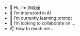 - 👋 Hi, I’m @晓谨
- 👀 I’m interested in AI
- 🌱 I’m currently learning prompt
- 💞️ I’m looking to collaborate on ...
- 📫 How to reach me ...

<!---
56232NJK/56232NJK is a ✨ special ✨ repository because its `README.md` (this file) appears on your GitHub profile.
You can click the Preview link to take a look at your changes.
--->
